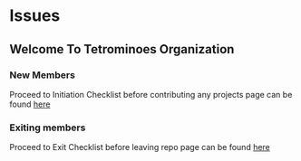 # Issues

## Welcome To Tetrominoes Organization

### New Members
Proceed to Initiation Checklist before contributing any projects
page can be found [here](https://github.com/tetrominoes/issues/4)

### Exiting members
Proceed to Exit Checklist before leaving repo
page can be found [here](https://github.com/tetrominoes/issues/9)
